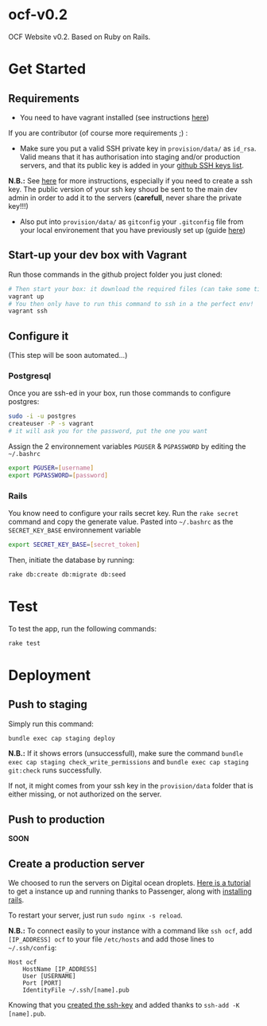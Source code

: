 ocf-v0.2
=================

OCF Website v0.2. Based on Ruby on Rails.

# Get Started

## Requirements

- You need to have vagrant installed (see instructions [here](https://github.com/ourcommonfuture/dev-setup/))

If you are contributor (of course more requirements ;) :

- Make sure you put a valid SSH private key in `provision/data/` as `id_rsa`. Valid means that it has authorisation into staging and/or production servers, and that its public key is added in your [github SSH keys list](https://github.com/settings/ssh).

**N.B.:** See [here](https://help.github.com/articles/generating-ssh-keys/) for more instructions, especially if you need to create a ssh key. The public version of your ssh key shoud be sent to the main dev admin in order to add it to the servers (**carefull**, never share the private key!!!)

- Also put into `provision/data/` as `gitconfig` your `.gitconfig` file from your local environement that you have previously set up (guide [here](https://help.github.com/articles/set-up-git/))

## Start-up your dev box with Vagrant

Run those commands in the github project folder you just cloned:
```bash
# Then start your box: it download the required files (can take some times), run the VM and configure the whole environement (this can also take some times, go grab a coffee and enjoy the feeling of seeing the computer doing stuff for you :)
vagrant up
# You then only have to run this command to ssh in a the perfect env!
vagrant ssh
```

## Configure it

(This step will be soon automated...)

### Postgresql

Once you are ssh-ed in your box, run those commands to configure postgres:

```bash
sudo -i -u postgres
createuser -P -s vagrant
# it will ask you for the password, put the one you want
```

Assign the 2 environnement variables `PGUSER` & `PGPASSWORD` by editing the `~/.bashrc`

```bash
export PGUSER=[username]
export PGPASSWORD=[password]
```

### Rails

You know need to configure your rails secret key. Run the `rake secret` command and copy the generate value. Pasted into `~/.bashrc` as the `SECRET_KEY_BASE` environnement variable


```bash
export SECRET_KEY_BASE=[secret_token]
```

Then, initiate the database by running:

```bash
rake db:create db:migrate db:seed
```

# Test


To test the app, run the following commands:

```bash
rake test
```

# Deployment

## Push to staging

Simply run this command:

```bash
bundle exec cap staging deploy
```

**N.B.:** If it shows errors (unsuccessfull), make sure the command `bundle exec cap staging check_write_permissions` and `bundle exec cap staging git:check` runs successfully.

If not, it might comes from your ssh key in the `provision/data` folder that is either missing, or not authorized on the server.

## Push to production

**SOON**

## Create a production server

We choosed to run the servers on Digital ocean droplets. [Here is a tutorial](https://www.digitalocean.com/community/tutorials/how-to-deploy-a-rails-app-with-passenger-and-nginx-on-ubuntu-14-04) to get a instance up and running thanks to Passenger, along with [installing rails](https://gorails.com/setup/ubuntu/14.10).

To restart your server, just run `sudo nginx -s reload`.

**N.B.:** To connect easily to your instance with a command like `ssh ocf`, add `[IP_ADDRESS] ocf` to your file `/etc/hosts` and add those lines to `~/.ssh/config`:

```
Host ocf
	HostName [IP_ADDRESS]
	User [USERNAME]
	Port [PORT]
	IdentityFile ~/.ssh/[name].pub
```

Knowing that you [created the ssh-key](https://help.github.com/articles/generating-ssh-keys/) and added thanks to `ssh-add -K [name].pub`.